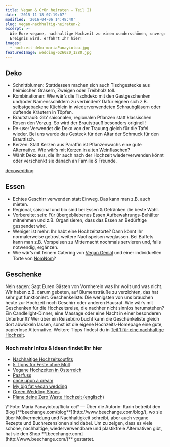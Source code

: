 ```yaml
---
title: Vegan & Grün heiraten – Teil II
date: '2015-11-18 07:19:07'
modified: '2016-04-06 14:48:40'
slug: vegan-nachhaltig-heiraten-2
excerpt: >-
  Wie Eure vegane, nachhaltige Hochzeit zu einem wunderschönen, unvergesslichen
  Ereignis wird, erfahrt Ihr hier!
images:
  - hochzeit-deko-mariaPanayiotou.jpg
featuredImage: wedding-626020_1280.jpg
---
```


## Deko

*   Schnittblumen: Stattdessen machen sich auch Tischgestecke aus heimischen Gräsern, Zweigen oder Treibholz toll.
*   Kombinationen: Wie wär’s die Tischdeko mit den Gastgeschenken und/oder Namensschildern zu verbinden? Dafür eignen sich z.B. selbstgebackene Küchlein in wiederverwendeten Schraubgläsern oder duftende Kräutern in Töpfen.
*   Brautstrauß: Gib’ saisonalen, regionalen Pflanzen statt klassischen Rosen den Vorzug. So wird der Brautstrauß besonders originell!
*   Re-use: Verwendet die Deko von der Trauung gleich für die Tafel wieder. Bei uns wurde das Gesteck für den Altar der Schmuck für den Brauttisch.
*   Kerzen: Statt Kerzen aus Paraffin ist Pflanzenwachs eine gute Alternative. Wie wär’s mit [Kerzen in alten Weinflaschen](http://looops.at/)?
*   Wählt Deko aus, die Ihr auch nach der Hochzeit wiederverwenden könnt oder verschenkt sie danach an Familie & Freunde.

[deco](https://www.pinterest.com/pin/142285669448897968/)[wedding](https://www.pinterest.com/pin/240661173812985183/)

## **Essen**

*   Echtes Geschirr verwenden statt Einweg. Das kann man z.B. auch mieten.
*   Regional, saisonal und bio sind bei Essen & Getränken die beste Wahl.
*   Vorbereitet sein: Für übergebliebenes Essen Aufbewahrungs-Behälter mitnehmen und z.B. Organisieren, dass das Essen an Bedürftige gespendet wird.
*   Weniger ist mehr: Ihr habt eine Hochzeitstorte? Dann könnt Ihr normalerweise getrost weitere Nachspeisen weglassen. Bei Buffets kann man z.B. Vorspeisen zu Mitternacht nochmals servieren und, falls notwendig, ergänzen.
*   Wie wär’s mit feinem Catering von [Vegan Genial](https://www.facebook.com/GenialVegan?fref=ts) und einer individuellen Torte von [NomNom](http://nomnom-v.com/)?

## **Geschenke**

Nein sagen: Sagt Euren Gästen von Vornherein was Ihr wollt und was nicht. Wir haben z.B. darum gebeten, auf Blumensträuße zu verzichten, das hat sehr gut funktioniert. Geschenkeliste: Die wenigsten von uns brauchen heute zur Hochzeit noch Geschirr oder anderen Hausrat. Wie wär’s mit Geschenken für die Hochzeitsreise, die nachher nicht sinnlos herumstehen? Ein Candlelight-Dinner, eine Massage oder eine Nacht in einer besonderen Unterkunft? Wer über ein Reisebüro bucht kann die Geschenkeliste gleich dort abwickeln lassen, sonst ist die eigene Hochzeits-Homepage eine gute, papierlose Alternative. Weitere Tipps findest du in [Teil 1 für eine nachhaltige Hochzeit](https://www.veganblatt.com/vegan-gruen-heiraten).

### Noch mehr Infos & Ideen findet Ihr hier

*   [Nachhaltige Hochzeitsoutfits](https://www.veganblatt.com/nachhaltige-hochzeitsmode)
*   [5 Tipps für Feste ohne Müll](https://www.veganblatt.com/5-tipps-feste-ohne-muell)
*   [Vegane Hochzeiten in Österreich](http://oekologisch-feiern.net/vegane-hochzeiten-oesterreich/)
*   [Paarfuss](http://www.paarfuss.at/)
*   [once upon a cream](http://onceuponacream.at/bring-dich-in-vegane-hochzeitsstimmung/)
*   [My big fat vegan wedding](http://vegancherry.blogspot.co.at/2012/10/my-big-fat-vegan-wedding.html)
*   [Green Wedding Shoes](http://greenweddingshoes.com/)
*   [Plane deine Zero Waste Hochzeit (englisch)](http://www.thealternative.in/lifestyle/how-to-plan-your-own-zero-waste-wedding/)

<!-- Image removed (no copyright): hochzeit-deko-mariaPanayiotou-640x400.jpg --> \* Foto: Maria Panayiotou/flickr cc\* — Über die Autorin: Karin betreibt den Blog [**beechange.com/blog**](http://www.beechange.com/blog/), wo sie über Müllvermeidung und Nachhaltigkeit schreibt, aber auch vegane Rezepte und Buchrezensionen sind dabei. Um zu zeigen, dass es viele schöne, nachhaltige, wiederverwendbare und plastikfreie Alternativen gibt, hat sie den Shop **[beechange.com](http://www.beechange.com/)** gestartet.
